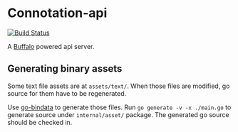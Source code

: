 # Connotation-api

[![Build Status](https://travis-ci.org/darkowlzz/connotation-api.svg?branch=master)](https://travis-ci.org/darkowlzz/connotation-api)

A [Buffalo](http://gobuffalo.io) powered api server.


## Generating binary assets

Some text file assets are at `assets/text/`. When those files are modified,
go source for them have to be regenerated.

Use [go-bindata](https://github.com/jteeuwen/go-bindata) to generate those
files. Run `go generate -v -x ./main.go` to generate source under
`internal/asset/` package. The generated go source should be checked in.
